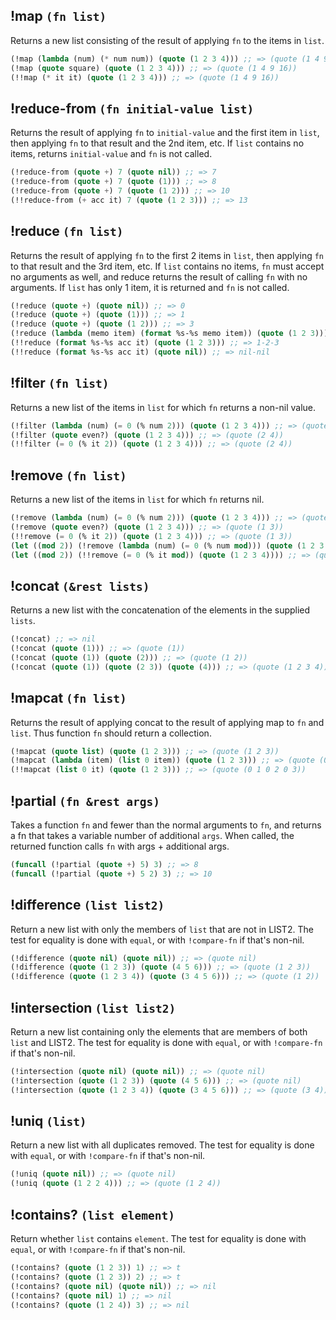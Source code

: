 ## !map `(fn list)`

Returns a new list consisting of the result of applying `fn` to the items in `list`.

```cl
(!map (lambda (num) (* num num)) (quote (1 2 3 4))) ;; => (quote (1 4 9 16))
(!map (quote square) (quote (1 2 3 4))) ;; => (quote (1 4 9 16))
(!!map (* it it) (quote (1 2 3 4))) ;; => (quote (1 4 9 16))
```

## !reduce-from `(fn initial-value list)`

Returns the result of applying `fn` to `initial-value` and the
first item in `list`, then applying `fn` to that result and the 2nd
item, etc. If `list` contains no items, returns `initial-value` and
`fn` is not called.

```cl
(!reduce-from (quote +) 7 (quote nil)) ;; => 7
(!reduce-from (quote +) 7 (quote (1))) ;; => 8
(!reduce-from (quote +) 7 (quote (1 2))) ;; => 10
(!!reduce-from (+ acc it) 7 (quote (1 2 3))) ;; => 13
```

## !reduce `(fn list)`

Returns the result of applying `fn` to the first 2 items in `list`,
then applying `fn` to that result and the 3rd item, etc. If `list`
contains no items, `fn` must accept no arguments as well, and
reduce returns the result of calling `fn` with no arguments. If
`list` has only 1 item, it is returned and `fn` is not called.

```cl
(!reduce (quote +) (quote nil)) ;; => 0
(!reduce (quote +) (quote (1))) ;; => 1
(!reduce (quote +) (quote (1 2))) ;; => 3
(!reduce (lambda (memo item) (format %s-%s memo item)) (quote (1 2 3))) ;; => 1-2-3
(!!reduce (format %s-%s acc it) (quote (1 2 3))) ;; => 1-2-3
(!!reduce (format %s-%s acc it) (quote nil)) ;; => nil-nil
```

## !filter `(fn list)`

Returns a new list of the items in `list` for which `fn` returns a non-nil value.

```cl
(!filter (lambda (num) (= 0 (% num 2))) (quote (1 2 3 4))) ;; => (quote (2 4))
(!filter (quote even?) (quote (1 2 3 4))) ;; => (quote (2 4))
(!!filter (= 0 (% it 2)) (quote (1 2 3 4))) ;; => (quote (2 4))
```

## !remove `(fn list)`

Returns a new list of the items in `list` for which `fn` returns nil.

```cl
(!remove (lambda (num) (= 0 (% num 2))) (quote (1 2 3 4))) ;; => (quote (1 3))
(!remove (quote even?) (quote (1 2 3 4))) ;; => (quote (1 3))
(!!remove (= 0 (% it 2)) (quote (1 2 3 4))) ;; => (quote (1 3))
(let ((mod 2)) (!remove (lambda (num) (= 0 (% num mod))) (quote (1 2 3 4)))) ;; => (quote (1 3))
(let ((mod 2)) (!!remove (= 0 (% it mod)) (quote (1 2 3 4)))) ;; => (quote (1 3))
```

## !concat `(&rest lists)`

Returns a new list with the concatenation of the elements in
the supplied `lists`.

```cl
(!concat) ;; => nil
(!concat (quote (1))) ;; => (quote (1))
(!concat (quote (1)) (quote (2))) ;; => (quote (1 2))
(!concat (quote (1)) (quote (2 3)) (quote (4))) ;; => (quote (1 2 3 4))
```

## !mapcat `(fn list)`

Returns the result of applying concat to the result of applying map to `fn` and `list`.
Thus function `fn` should return a collection.

```cl
(!mapcat (quote list) (quote (1 2 3))) ;; => (quote (1 2 3))
(!mapcat (lambda (item) (list 0 item)) (quote (1 2 3))) ;; => (quote (0 1 0 2 0 3))
(!!mapcat (list 0 it) (quote (1 2 3))) ;; => (quote (0 1 0 2 0 3))
```

## !partial `(fn &rest args)`

Takes a function `fn` and fewer than the normal arguments to `fn`,
and returns a fn that takes a variable number of additional `args`.
When called, the returned function calls `fn` with args +
additional args.

```cl
(funcall (!partial (quote +) 5) 3) ;; => 8
(funcall (!partial (quote +) 5 2) 3) ;; => 10
```

## !difference `(list list2)`

Return a new list with only the members of `list` that are not in LIST2.
The test for equality is done with `equal`,
or with `!compare-fn` if that's non-nil.

```cl
(!difference (quote nil) (quote nil)) ;; => (quote nil)
(!difference (quote (1 2 3)) (quote (4 5 6))) ;; => (quote (1 2 3))
(!difference (quote (1 2 3 4)) (quote (3 4 5 6))) ;; => (quote (1 2))
```

## !intersection `(list list2)`

Return a new list containing only the elements that are members of both `list` and LIST2.
The test for equality is done with `equal`,
or with `!compare-fn` if that's non-nil.

```cl
(!intersection (quote nil) (quote nil)) ;; => (quote nil)
(!intersection (quote (1 2 3)) (quote (4 5 6))) ;; => (quote nil)
(!intersection (quote (1 2 3 4)) (quote (3 4 5 6))) ;; => (quote (3 4))
```

## !uniq `(list)`

Return a new list with all duplicates removed.
The test for equality is done with `equal`,
or with `!compare-fn` if that's non-nil.

```cl
(!uniq (quote nil)) ;; => (quote nil)
(!uniq (quote (1 2 2 4))) ;; => (quote (1 2 4))
```

## !contains? `(list element)`

Return whether `list` contains `element`.
The test for equality is done with `equal`,
or with `!compare-fn` if that's non-nil.

```cl
(!contains? (quote (1 2 3)) 1) ;; => t
(!contains? (quote (1 2 3)) 2) ;; => t
(!contains? (quote nil) (quote nil)) ;; => nil
(!contains? (quote nil) 1) ;; => nil
(!contains? (quote (1 2 4)) 3) ;; => nil
```

